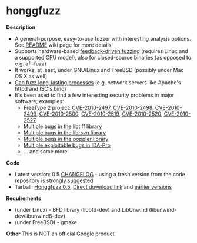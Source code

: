 # honggfuzz #

**Description**

  * A general-purpose, easy-to-use fuzzer with interesting analysis options. See [README](https://github.com/google/honggfuzz/blob/master/README.md) wiki page for more details
  * Supports hardware-based [feedback-driven fuzzing](https://github.com/google/honggfuzz/blob/master/docs/FeedbackDrivenFuzzing.md) (requires Linux and a supported CPU model), also for closed-source binaries (as opposed to e.g. afl-fuzz)
  * It works, at least, under GNU/Linux and FreeBSD (possibly under Mac OS X as well)
  * [Can fuzz long-lasting processes](https://github.com/google/honggfuzz/blob/master/docs/AttachingToPid.md) (e.g. network servers like Apache's httpd and ISC's bind)
  * It's been used to find a few interesting security problems in major software; examples:
    * FreeType 2 project: [CVE-2010-2497](https://bugzilla.redhat.com/show_bug.cgi?id=CVE-2010-2497), [CVE-2010-2498](https://bugzilla.redhat.com/show_bug.cgi?id=CVE-2010-2498), [CVE-2010-2499](https://bugzilla.redhat.com/show_bug.cgi?id=CVE-2010-2499), [CVE-2010-2500](https://bugzilla.redhat.com/show_bug.cgi?id=CVE-2010-2500), [CVE-2010-2519](https://bugzilla.redhat.com/show_bug.cgi?id=CVE-2010-2519), [CVE-2010-2520](https://bugzilla.redhat.com/show_bug.cgi?id=CVE-2010-2520), [CVE-2010-2527](https://bugzilla.redhat.com/show_bug.cgi?id=CVE-2010-2527)
    * [Multiple bugs in the libtiff library](http://bugzilla.maptools.org/buglist.cgi?query_format=advanced;emailreporter1=1;email1=robert@swiecki.net;product=libtiff;emailtype1=substring)
    * [Multiple bugs in the librsvg library](https://bugzilla.gnome.org/buglist.cgi?query_format=advanced;emailreporter1=1;email1=robert%40swiecki.net;product=librsvg;emailtype1=substring)
    * [Multiple bugs in the poppler library](http://lists.freedesktop.org/archives/poppler/2010-November/006726.html)
    * [Multiple exploitable bugs in IDA-Pro](https://www.hex-rays.com/bugbounty.shtml)
    * ... and some more

**Code**
  * Latest version: 0.5 [CHANGELOG](https://github.com/google/honggfuzz/blob/master/CHANGELOG) - using a fresh version from the code repository is strongly suggested
  * Tarball: [Honggfuzz 0.5](https://docs.google.com/file/d/0B86hdL7CeBvAX1NzMkMtUzN4Rms/view), [Direct download link](https://docs.google.com/uc?id=0B86hdL7CeBvAX1NzMkMtUzN4Rms&export=download) and [earlier versions](https://drive.google.com/folderview?id=0B86hdL7CeBvAfmJXcTJCeTJSeFdHd3E5Q3VGZFdCY192aVBxcHJSbkIyUVZGMG9ualJ6aE0&usp=sharing)

**Requirements**
  * (under Linux) - BFD library (libbfd-dev) and LibUnwind (libunwind-dev/libunwind8-dev)
  * (under FreeBSD) - gmake

**Other**
This is NOT an official Google product.
